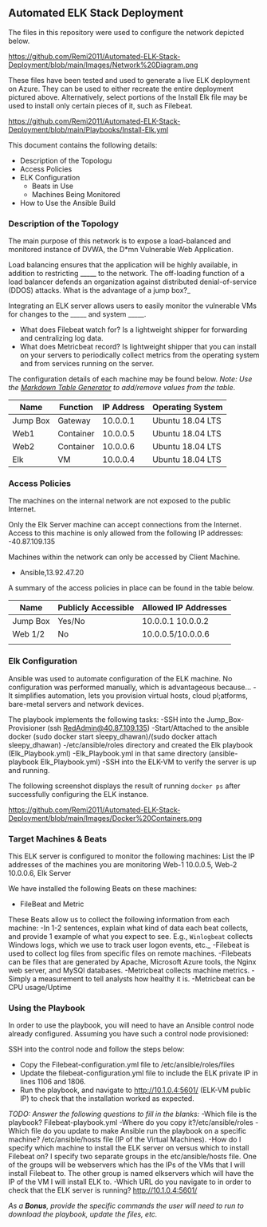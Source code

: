 ## Automated ELK Stack Deployment

The files in this repository were used to configure the network depicted below.

https://github.com/Remi2011/Automated-ELK-Stack-Deployment/blob/main/Images/Network%20Diagram.png

These files have been tested and used to generate a live ELK deployment on Azure. They can be used to either recreate the entire deployment pictured above. Alternatively, select portions of the Install Elk file may be used to install only certain pieces of it, such as Filebeat.

https://github.com/Remi2011/Automated-ELK-Stack-Deployment/blob/main/Playbooks/Install-Elk.yml

This document contains the following details:
- Description of the Topologu
- Access Policies
- ELK Configuration
  - Beats in Use
  - Machines Being Monitored
- How to Use the Ansible Build


### Description of the Topology

The main purpose of this network is to expose a load-balanced and monitored instance of DVWA, the D*mn Vulnerable Web Application.

Load balancing ensures that the application will be highly available, in addition to restricting _____ to the network.
The off-loading function of a load balancer defends an organization against distributed denial-of-service (DDOS) attacks. What is the advantage of a jump box?_

Integrating an ELK server allows users to easily monitor the vulnerable VMs for changes to the _____ and system _____.
- What does Filebeat watch for? Is a lightweight shipper for forwarding and centralizing log data.
- What does Metricbeat record?  Is lightweight shipper that you can install on your servers to periodically collect metrics from the operating system and from services running on the server.

The configuration details of each machine may be found below.
_Note: Use the [Markdown Table Generator](http://www.tablesgenerator.com/markdown_tables) to add/remove values from the table_.

| Name     | Function | IP Address | Operating System |
|----------|----------|------------|------------------|
| Jump Box | Gateway  | 10.0.0.1   | Ubuntu 18.04 LTS |
| Web1     | Container | 10.0.0.5   | Ubuntu 18.04 LTS |
| Web2     | Container| 10.0.0.6   | Ubuntu 18.04 LTS |
| Elk      |   VM     | 10.0.0.4   | Ubuntu 18.04 LTS |

### Access Policies

The machines on the internal network are not exposed to the public Internet. 

Only the Elk Server machine can accept connections from the Internet. Access to this machine is only allowed from the following IP addresses:
-40.87.109.135

Machines within the network can only be accessed by Client Machine.
- Ansible,13.92.47.20 

A summary of the access policies in place can be found in the table below.

| Name     | Publicly Accessible | Allowed IP Addresses |
|----------|---------------------|----------------------|
| Jump Box | Yes/No              | 10.0.0.1 10.0.0.2    |
|Web 1/2   | No                  | 10.0.0.5/10.0.0.6    |
|          |                     |                      |

### Elk Configuration

Ansible was used to automate configuration of the ELK machine. No configuration was performed manually, which is advantageous because...
-It simplifies automation, lets you provision virtual hosts, cloud pl;atforms, bare-metal servers and network devices.

The playbook implements the following tasks:
-SSH into the Jump_Box-Provisioner (ssh RedAdmin@40.87.109.135)
-Start/Attached to the ansible docker (sudo docker start sleepy_dhawan)/(sudo docker attach sleepy_dhawan)
-/etc/ansible/roles directory and created the Elk playbook (Elk_Playbook.yml)
-Elk_Playbook.yml in that same directory (ansible-playbook Elk_Playbook.yml)
-SSH into the ELK-VM to verify the server is up and running.

The following screenshot displays the result of running `docker ps` after successfully configuring the ELK instance.

https://github.com/Remi2011/Automated-ELK-Stack-Deployment/blob/main/Images/Docker%20Containers.png

### Target Machines & Beats
This ELK server is configured to monitor the following machines:
List the IP addresses of the machines you are monitoring Web-1 10.0.0.5, Web-2 10.0.0.6, Elk Server 

We have installed the following Beats on these machines:
- FileBeat and Metric 

These Beats allow us to collect the following information from each machine:
-In 1-2 sentences, explain what kind of data each beat collects, and provide 1 example of what you expect to see. E.g., `Winlogbeat` collects Windows logs, which we use to track user logon events, etc._
-Filebeat is used to collect log files from specific files on remote machines.
-Filebeats can be files that are generated by Apache, Microsoft Azure tools, the Nginx web server, and MySQl databases.
-Metricbeat collects machine metrics.
-Simply a measurement to tell analysts how healthy it is.
-Metricbeat can be CPU usage/Uptime
### Using the Playbook
In order to use the playbook, you will need to have an Ansible control node already configured. Assuming you have such a control node provisioned: 

SSH into the control node and follow the steps below:
- Copy the Filebeat-configuration.yml file to /etc/ansible/roles/files
- Update the filebeat-configuration.yml file to include the ELK private IP in lines 1106 and 1806.
- Run the playbook, and navigate to http://10.1.0.4:5601/ (ELK-VM public IP) to check that the installation worked as expected.

_TODO: Answer the following questions to fill in the blanks:_
-Which file is the playbook? Filebeat-playbook.yml 
-Where do you copy it?/etc/ansible/roles
-Which file do you update to make Ansible run the playbook on a specific machine? /etc/ansible/hosts file (IP of the Virtual Machines). 
-How do I specify which machine to install the ELK server on versus which to install Filebeat on? I specify two separate groups in the etc/ansible/hosts file. One of the groups  will be webservers which has the IPs of the VMs that I will install Filebeat to. The other group is named elkservers which will have the IP of the VM I will install ELK to.
-Which URL do you navigate to in order to check that the ELK server is running? http://10.1.0.4:5601/

_As a **Bonus**, provide the specific commands the user will need to run to download the playbook, update the files, etc._

